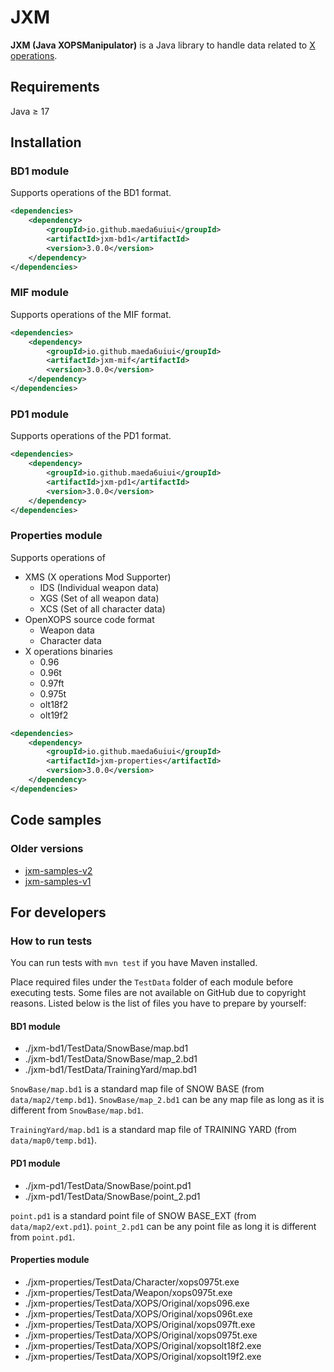 <!-- @formatter:off -->

# JXM

**JXM (Java XOPSManipulator)** is a Java library to handle data related to [X operations](https://hp.vector.co.jp/authors/VA022962/xops/).

## Requirements

Java ≥ 17

## Installation

### BD1 module

Supports operations of the BD1 format.

```xml
<dependencies>
    <dependency>
        <groupId>io.github.maeda6uiui</groupId>
        <artifactId>jxm-bd1</artifactId>
        <version>3.0.0</version>
    </dependency>
</dependencies>
```

### MIF module

Supports operations of the MIF format.

```xml
<dependencies>
    <dependency>
        <groupId>io.github.maeda6uiui</groupId>
        <artifactId>jxm-mif</artifactId>
        <version>3.0.0</version>
    </dependency>
</dependencies>
```

### PD1 module

Supports operations of the PD1 format.

```xml
<dependencies>
    <dependency>
        <groupId>io.github.maeda6uiui</groupId>
        <artifactId>jxm-pd1</artifactId>
        <version>3.0.0</version>
    </dependency>
</dependencies>
```

### Properties module

Supports operations of

- XMS (X operations Mod Supporter)
    - IDS (Individual weapon data)
    - XGS (Set of all weapon data)
    - XCS (Set of all character data)
- OpenXOPS source code format
    - Weapon data
    - Character data
- X operations binaries
    - 0.96
    - 0.96t
    - 0.97ft
    - 0.975t
    - olt18f2
    - olt19f2

```xml
<dependencies>
    <dependency>
        <groupId>io.github.maeda6uiui</groupId>
        <artifactId>jxm-properties</artifactId>
        <version>3.0.0</version>
    </dependency>
</dependencies>
```

## Code samples

### Older versions

- [jxm-samples-v2](https://github.com/maeda6uiui/jxm-samples-v2)
- [jxm-samples-v1](https://github.com/maeda6uiui/jxm-samples-v1)

## For developers

### How to run tests

You can run tests with `mvn test` if you have Maven installed.

Place required files under the `TestData` folder of each module before executing tests.
Some files are not available on GitHub due to copyright reasons.
Listed below is the list of files you have to prepare by yourself:

#### BD1 module

- ./jxm-bd1/TestData/SnowBase/map.bd1
- ./jxm-bd1/TestData/SnowBase/map_2.bd1
- ./jxm-bd1/TestData/TrainingYard/map.bd1

`SnowBase/map.bd1` is a standard map file of SNOW BASE (from `data/map2/temp.bd1`).
`SnowBase/map_2.bd1` can be any map file as long as it is different from `SnowBase/map.bd1`.

`TrainingYard/map.bd1` is a standard map file of TRAINING YARD (from `data/map0/temp.bd1`).

#### PD1 module

- ./jxm-pd1/TestData/SnowBase/point.pd1
- ./jxm-pd1/TestData/SnowBase/point_2.pd1

`point.pd1` is a standard point file of SNOW BASE_EXT (from `data/map2/ext.pd1`).
`point_2.pd1` can be any point file as long it is different from `point.pd1`.

#### Properties module

- ./jxm-properties/TestData/Character/xops0975t.exe
- ./jxm-properties/TestData/Weapon/xops0975t.exe
- ./jxm-properties/TestData/XOPS/Original/xops096.exe
- ./jxm-properties/TestData/XOPS/Original/xops096t.exe
- ./jxm-properties/TestData/XOPS/Original/xops097ft.exe
- ./jxm-properties/TestData/XOPS/Original/xops0975t.exe
- ./jxm-properties/TestData/XOPS/Original/xopsolt18f2.exe
- ./jxm-properties/TestData/XOPS/Original/xopsolt19f2.exe

